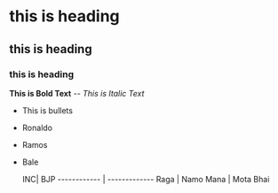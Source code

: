 # this is heading
## this is heading
### this is heading

**This is Bold Text** --
*This is Italic Text*

- This is bullets
- Ronaldo
- Ramos
- Bale

  INC| BJP
------------ | -------------
Raga | Namo
Mana | Mota Bhai
